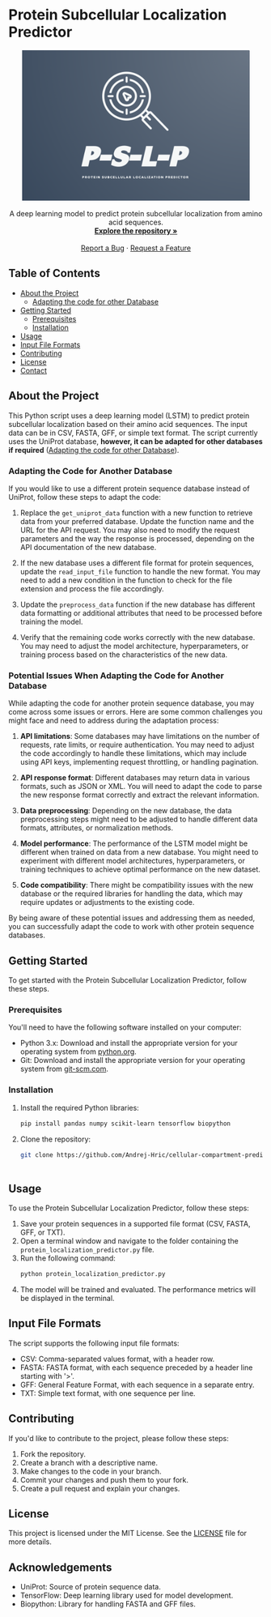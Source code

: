 # Protein Subcellular Localization Predictor

<p align="center">
  <img src="https://github.com/Andrej-Hric/cellular-compartment-predictor/blob/main/Logo/PSLP-logo_FREE_online.png"width="450">
</p>

<p align="center">
  A deep learning model to predict protein subcellular localization from amino acid sequences.
  <br />
  <a href="https://github.com/Andrej-Hric/cellular-compartment-predictor"><strong>Explore the repository »</strong></a>
  <br />
  <br />
  <a href="<URL_TO_ISSUES_PAGE>">Report a Bug</a>
  ·
  <a href="<URL_TO_FEATURE_REQUEST_PAGE>">Request a Feature</a>
</p>

## Table of Contents

- [About the Project](#about-the-project)
  - [Adapting the code for other Database](#Adapting-the-code-for-other-database)
- [Getting Started](#getting-started)
  - [Prerequisites](#prerequisites)
  - [Installation](#installation)
- [Usage](#usage)
- [Input File Formats](#input-file-formats)
- [Contributing](#contributing)
- [License](#license)
- [Contact](#contact)


## About the Project
This Python script uses a deep learning model (LSTM) to predict protein subcellular localization based on their amino acid sequences. The input data can be in CSV, FASTA, GFF, or simple text format. The script currently uses the UniProt database, **however, it can be adapted for other databases if required** ([Adapting the code for other Database](#adapting-the-code-for-another-database)).

### Adapting the Code for Another Database

If you would like to use a different protein sequence database instead of UniProt, follow these steps to adapt the code:

1. Replace the `get_uniprot_data` function with a new function to retrieve data from your preferred database. Update the function name and the URL for the API request. You may also need to modify the request parameters and the way the response is processed, depending on the API documentation of the new database.

2. If the new database uses a different file format for protein sequences, update the `read_input_file` function to handle the new format. You may need to add a new condition in the function to check for the file extension and process the file accordingly.

3. Update the `preprocess_data` function if the new database has different data formatting or additional attributes that need to be processed before training the model.

4. Verify that the remaining code works correctly with the new database. You may need to adjust the model architecture, hyperparameters, or training process based on the characteristics of the new data.

### Potential Issues When Adapting the Code for Another Database

While adapting the code for another protein sequence database, you may come across some issues or errors. Here are some common challenges you might face and need to address during the adaptation process:

1. **API limitations**: Some databases may have limitations on the number of requests, rate limits, or require authentication. You may need to adjust the code accordingly to handle these limitations, which may include using API keys, implementing request throttling, or handling pagination.

2. **API response format**: Different databases may return data in various formats, such as JSON or XML. You will need to adapt the code to parse the new response format correctly and extract the relevant information.

3. **Data preprocessing**: Depending on the new database, the data preprocessing steps might need to be adjusted to handle different data formats, attributes, or normalization methods.

4. **Model performance**: The performance of the LSTM model might be different when trained on data from a new database. You might need to experiment with different model architectures, hyperparameters, or training techniques to achieve optimal performance on the new dataset.

5. **Code compatibility**: There might be compatibility issues with the new database or the required libraries for handling the data, which may require updates or adjustments to the existing code.

By being aware of these potential issues and addressing them as needed, you can successfully adapt the code to work with other protein sequence databases.


## Getting Started

To get started with the Protein Subcellular Localization Predictor, follow these steps.

### Prerequisites

You'll need to have the following software installed on your computer:

- Python 3.x: Download and install the appropriate version for your operating system from [python.org](https://www.python.org/downloads/).
- Git: Download and install the appropriate version for your operating system from [git-scm.com](https://git-scm.com/downloads).

### Installation

1. Install the required Python libraries:
    ```sh
    pip install pandas numpy scikit-learn tensorflow biopython
2. Clone the repository:
    ```sh
    git clone https://github.com/Andrej-Hric/cellular-compartment-predictor.git
  

## Usage

To use the Protein Subcellular Localization Predictor, follow these steps:

1. Save your protein sequences in a supported file format (CSV, FASTA, GFF, or TXT).
2. Open a terminal window and navigate to the folder containing the `protein_localization_predictor.py` file.
3. Run the following command:
    ```sh
    python protein_localization_predictor.py
4. The model will be trained and evaluated. The performance metrics will be displayed in the terminal.

## Input File Formats

The script supports the following input file formats:

- CSV: Comma-separated values format, with a header row.
- FASTA: FASTA format, with each sequence preceded by a header line starting with '>'.
- GFF: General Feature Format, with each sequence in a separate entry.
- TXT: Simple text format, with one sequence per line.

## Contributing

If you'd like to contribute to the project, please follow these steps:

1. Fork the repository.
2. Create a branch with a descriptive name.
3. Make changes to the code in your branch.
4. Commit your changes and push them to your fork.
5. Create a pull request and explain your changes.

## License

This project is licensed under the MIT License. See the [LICENSE](LICENSE) file for more details.

## Acknowledgements

- UniProt: Source of protein sequence data.
- TensorFlow: Deep learning library used for model development.
- Biopython: Library for handling FASTA and GFF files.



       




